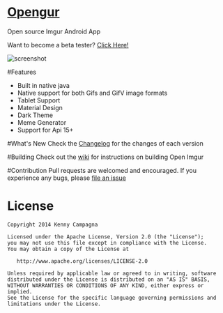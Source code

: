 [Opengur](https://kennyc1012.github.io/Opengur/)
=========

Open source Imgur Android App

Want to become a beta tester? [Click Here!](https://plus.google.com/u/0/communities/107476382114210885879)

![screenshot](https://github.com/Kennyc1012/Opengur/raw/master/assets/ss1.png)

#Features
- Built in native java
- Native support for both Gifs and GifV image formats
- Tablet Support
- Material Design
- Dark Theme
- Meme Generator
- Support for Api 15+

#What's New
Check the [Changelog](https://github.com/Kennyc1012/Opengur/blob/master/CHANGELOG.MD) for the changes of each version

#Building
Check out the [wiki](https://github.com/Kennyc1012/Opengur/wiki) for instructions on building Open Imgur

#Contribution
Pull requests are welcomed and encouraged. If you experience any bugs, please [file an issue](https://github.com/Kennyc1012/Opengur/issues/new)

License
=======

    Copyright 2014 Kenny Campagna

    Licensed under the Apache License, Version 2.0 (the "License");
    you may not use this file except in compliance with the License.
    You may obtain a copy of the License at

       http://www.apache.org/licenses/LICENSE-2.0

    Unless required by applicable law or agreed to in writing, software
    distributed under the License is distributed on an "AS IS" BASIS,
    WITHOUT WARRANTIES OR CONDITIONS OF ANY KIND, either express or implied.
    See the License for the specific language governing permissions and
    limitations under the License.
